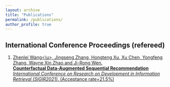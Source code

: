 ```yaml
---
layout: archive
title: "Publications"
permalink: /publications/
author_profile: true
---
```


## International Conference Proceedings (refereed)
1. <u>Zhenlei Wang<\u>, Jingseng Zhang, Hongteng Xu, Xu Chen, Yongfeng Zhang, Wayne Xin Zhao and Ji-Rong Wen. <br>
**Counterfactual Data-Augmented Sequential Recommendation** <br>
_International Conference on Research on Development in Information Retrieval ([SIGIR2021](http://sigir.org/sigir2021/))_. (Acceptance rate=21.5%)<br>


